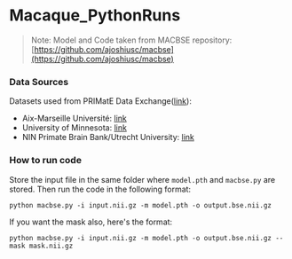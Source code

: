 # Macaque_PythonRuns
> Note: Model and Code taken from MACBSE repository: [https://github.com/ajoshiusc/macbse](https://github.com/ajoshiusc/macbse)

### Data Sources
Datasets used from PRIMatE Data Exchange([link](https://fcon_1000.projects.nitrc.org/indi/indiPRIME.html)):
-   Aix-Marseille Université: [link](https://fcon_1000.projects.nitrc.org/indi/PRIME/amu.html)
-   University of Minnesota: [link](https://fcon_1000.projects.nitrc.org/indi/PRIME/uminn.html)
-   NIN Primate Brain Bank/Utrecht University: [link](https://fcon_1000.projects.nitrc.org/indi/PRIME/NINPBBUtrecht.html)

### How to run code
Store the input file in the same folder where `model.pth` and `macbse.py` are stored. Then run the code in the following format:
```
python macbse.py -i input.nii.gz -m model.pth -o output.bse.nii.gz
```
If you want the mask also, here's the format:
```
python macbse.py -i input.nii.gz -m model.pth -o output.bse.nii.gz --mask mask.nii.gz
```
